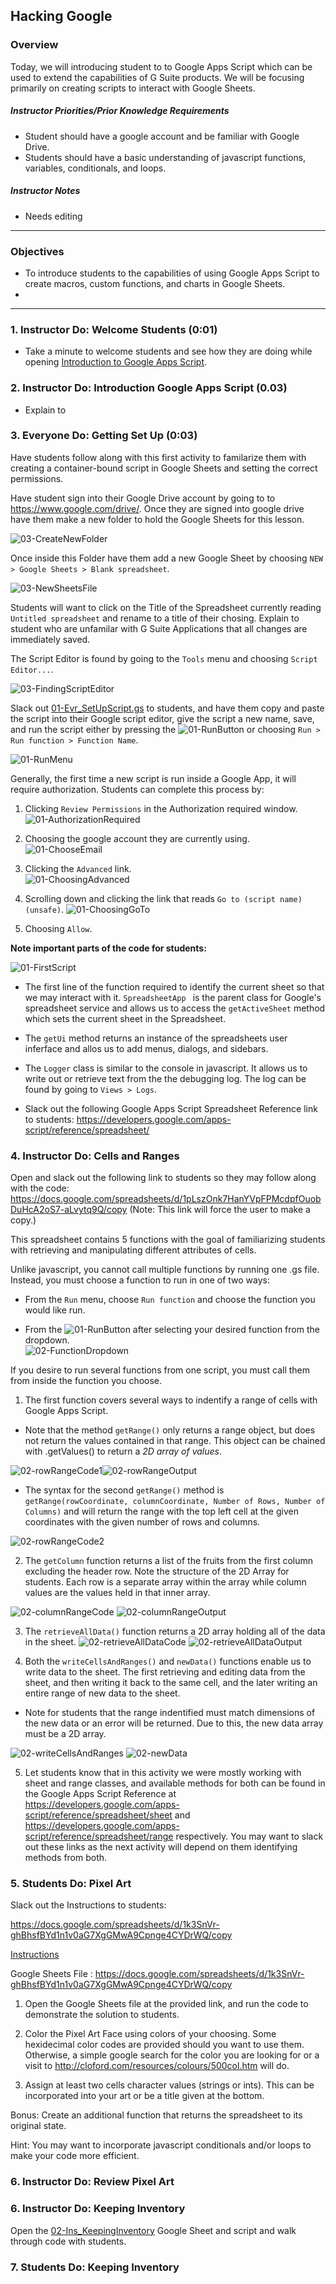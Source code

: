 ## Hacking Google

### Overview

Today, we will introducing student to to Google Apps Script which can be used to extend the capabilities of G Suite products.  We will be focusing primarily on creating scripts to interact with Google Sheets.  

##### Instructor Priorities/Prior Knowledge Requirements

* Student should have a google account and be familiar with Google Drive.  
* Students should have a basic understanding of javascript functions, variables, conditionals, and loops.

##### Instructor Notes

* Needs editing

- - -

### Objectives

* To introduce students to the capabilities of using Google Apps Script to create macros, custom functions, and charts in 
Google Sheets. 
* 

- - - 

### 1. Instructor Do: Welcome Students (0:01)

* Take a minute to welcome students and see how they are doing while opening [Introduction to Google Apps Script](https://docs.google.com/presentation/d/1ynneIPznmbAwAoNVCto-vulT6IBh7p8fueSiiWtuYN8/edit?usp=sharing).

### 2. Instructor Do: Introduction Google Apps Script (0.03)

* Explain to 

### 3. Everyone Do: Getting Set Up (0:03)

Have students follow along with this first activity to familarize them with creating a container-bound script in Google Sheets and setting the correct permissions.  

Have student sign into their Google Drive account by going to to https://www.google.com/drive/.  Once they are signed into google drive have them make a new folder to hold the Google Sheets for this lesson.  

![03-CreateNewFolder](Images/01-CreateNewFolder.png)

Once inside this Folder have them add a new Google Sheet by choosing `NEW > Google Sheets > Blank spreadsheet`.

![03-NewSheetsFile](Images/01-NewSheetsFile.png)

Students will want to click on the Title of the Spreadsheet currently reading `Untitled spreadsheet` and rename to a title of their chosing.  Explain to student who are unfamilar with G Suite Applications that all changes are immediately saved.  

The Script Editor is found by going to the `Tools` menu and choosing `Script Editor...`.  

![03-FindingScriptEditor](Images/01-FindingScriptEditor.png)

Slack out [01-Evr_SetUpScript.gs](https://github.com/racquesta/sampleLesson/blob/master/Activities/01-Evr_SetUpScript/01-Erv_setUpScript.gs) to students, and have them copy and paste the script into their Google script editor, give the script a new name, save, and run the script either by pressing the ![01-RunButton](Images/01-RunButton.png) or choosing `Run > Run function > Function Name`. 

![01-RunMenu](Images/01-RunMenu.png)

Generally, the first time a new script is run inside a Google App, it will require authorization.  Students can complete this process by:

  1. Clicking `Review Permissions` in the Authorization required window.
  ![01-AuthorizationRequired](Images/01-AuthorizationRequired.png)
  
  2. Choosing the google account they are currently using.
  ![01-ChooseEmail](Images/01-ChooseEmail.png)
  
  3. Clicking the `Advanced` link.  
  ![01-ChoosingAdvanced](Images/01-ChoosingAdvanced.png)
  
  4. Scrolling down and clicking the link that reads `Go to (script name)(unsafe)`.
  ![01-ChoosingGoTo](Images/01-ChoosingGoTo.png)

  5. Choosing `Allow`.
  
__Note important parts of the code for students:__

![01-FirstScript](Images/01-FirstScript.png)

* The first line of the function required to identify the current sheet so that we may interact with it.  `SpreadsheetApp ` is the parent class for Google's spreadsheet service and allows us to access the `getActiveSheet` method which sets the current sheet in the Spreadsheet. 

* The `getUi` method returns an instance of the spreadsheets user inferface and allos us to add menus, dialogs, and sidebars.

* The `Logger` class is similar to the console in javascript.  It allows us to write out or retrieve text from the the debugging log.  The log can be found by going to `Views > Logs`.

* Slack out the following Google Apps Script Spreadsheet Reference link to students: https://developers.google.com/apps-script/reference/spreadsheet/

### 4. Instructor Do: Cells and Ranges
 
Open and slack out the following link to students so they may follow along with the code: https://docs.google.com/spreadsheets/d/1pLszOnk7HanYVpFPMcdpfOuobDuHcA2oS7-aLvytq9Q/copy (Note: This link will force the user to make a copy.)

This spreadsheet contains 5 functions with the goal of familiarizing students with retrieving and manipulating different attributes of cells.  

Unlike javascript, you cannot call multiple functions by running one .gs file.  Instead, you must choose a function to run in one of two ways:

* From the `Run` menu, choose  `Run function` and choose the function you would like run.

* From the ![01-RunButton](Images/01-RunButton.png) after selecting your desired function from the dropdown.  
![02-FunctionDropdown](Images/02-FunctionDropdown.png)

If you desire to run several functions from one script, you must call them from inside the function you choose.

1. The first function covers several ways to indentify a range of cells with Google Apps Script.  

* Note that the method `getRange()` only returns a range object, but does not return the values contained in that range.  This object can be chained with .getValues() to return a *2D array of values*.

![02-rowRangeCode1](Images/02-rowRangeCode1.png)![02-rowRangeOutput](Images/02-rowRangeOutput.png)

* The syntax for the second `getRange()` method is `getRange(rowCoordinate, columnCoordinate, Number of Rows, Number of Columns)` and will return the range with the top left cell at the given coordinates with the given number of rows and columns.

![02-rowRangeCode2](Images/02-rowrangeCode2.png) 

2. The `getColumn` function returns a list of the fruits from the first column excluding the header row.  Note the structure of the 2D Array for students.  Each row is a separate array within the array while column values are the values held in that inner array.  

![02-columnRangeCode](Images/02-columnrangeCode.png) ![02-columnRangeOutput](Images/02-columnRangeOutput.png)

3.  The `retrieveAllData()` function returns a 2D array holding all of the data in the sheet.
![02-retrieveAllDataCode](Images/02-retrieveAllDataCode.png)
![02-retrieveAllDataOutput](Images/02-retrieveAllDataOutput.png)

4. Both the `writeCellsAndRanges()` and `newData()` functions enable us to write data to the sheet.  The first retrieving and editing data from the sheet, and then writing it back to the same cell, and the later writing an entire range of new data to the sheet.  

* Note for students that the range indentified must match dimensions of the new data or an error will be returned.  Due to this, the new data array must be a 2D array.  

![02-writeCellsAndRanges](Images/02-writeCellsAndRanges.png) ![02-newData](Images/02-newData.png)

5. Let students know that in this activity we were mostly working with sheet and range classes, and available methods for both can be found in the Google Apps Script Reference at https://developers.google.com/apps-script/reference/spreadsheet/sheet and https://developers.google.com/apps-script/reference/spreadsheet/range respectively.  You may want to slack out these links as the next activity will depend on them identifying methods from both.  

### 5. Students Do: Pixel Art

Slack out the Instructions to students:

https://docs.google.com/spreadsheets/d/1k3SnVr-ghBhsfBYd1n1v0aG7XgGMwA9Cpnge4CYDrWQ/copy 

[Instructions](https://github.com/racquesta/sampleLesson/blob/master/Activities/03-Stu_PixelArt/Instructions.md)

Google Sheets File : https://docs.google.com/spreadsheets/d/1k3SnVr-ghBhsfBYd1n1v0aG7XgGMwA9Cpnge4CYDrWQ/copy 

1. Open the Google Sheets file at the provided link, and run the code to demonstrate the solution to students.  

2. Color the Pixel Art Face using colors of your choosing.  Some hexidecimal color codes are provided should you want to use them.  Otherwise, a simple google search for the color you are looking for or a visit to http://cloford.com/resources/colours/500col.htm will do.  

3. Assign at least two cells character values (strings or ints).  This can be incorporated into your art or be a title given at the bottom.  

Bonus:  Create an additional function that returns the spreadsheet to its original state.  

Hint:  You may want to incorporate javascript conditionals and/or loops to make your code more efficient.  

### 6. Instructor Do: Review Pixel Art


### 6. Instructor Do: Keeping Inventory

Open the [02-Ins_KeepingInventory]() Google Sheet and script and walk through code with students.  



### 7. Students Do: Keeping Inventory

